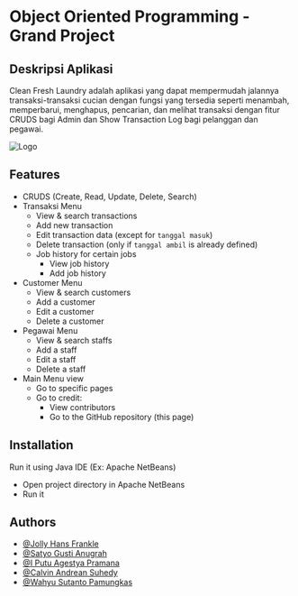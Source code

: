 # Object Oriented Programming - Grand Project

## Deskripsi Aplikasi
Clean Fresh Laundry adalah aplikasi yang dapat mempermudah jalannya transaksi-transaksi cucian dengan fungsi yang tersedia seperti menambah, memperbarui, menghapus, pencarian, dan melihat transaksi dengan fitur CRUDS bagi Admin dan Show Transaction Log bagi pelanggan dan pegawai.

![Logo](https://drive.google.com/uc?export=view&id=1pF0xnn9pKXwpKdjv0_J2NrNoa7P6OsdW)

## Features
- CRUDS (Create, Read, Update, Delete, Search)
- Transaksi Menu
  - View & search transactions
  - Add new transaction
  - Edit transaction data (except for `tanggal masuk`)
  - Delete transaction (only if `tanggal ambil` is already defined)
  - Job history for certain jobs
    - View job history
    - Add job history
- Customer Menu
  - View & search customers
  - Add a customer
  - Edit a customer
  - Delete a customer
- Pegawai Menu
  - View & search staffs
  - Add a staff
  - Edit a staff
  - Delete a staff
- Main Menu view
  - Go to specific pages
  - Go to credit:
    - View contributors
    - Go to the GitHub repository (this page)

## Installation
Run it using Java IDE (Ex: Apache NetBeans)
- Open project directory in Apache NetBeans
- Run it
    
## Authors
- [@Jolly Hans Frankle](https://www.github.com/JollyFrankle)
- [@Satyo Gusti Anugrah](https://www.github.com/sagurah)
- [@I Putu Agestya Pramana](https://www.github.com/captbay)
- [@Calvin Andrean Suhedy](https://www.github.com/CalvinAndrean)
- [@Wahyu Sutanto Pamungkas](https://www.github.com/pamoenqkas)

